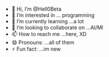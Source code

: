 - 👋 Hi, I’m @Hell0Beta
- 👀 I’m interested in ... programming 
- 🌱 I’m currently learning ...a lot
- 💞️ I’m looking to collaborate on ...AI/Ml
- 📫 How to reach me ...here, XD
- 😄 Pronouns: ...all of them 
- ⚡ Fun fact: ...im new 

<!---
Hell0Beta/Hell0Beta is a ✨ special ✨ repository because its `README.md` (this file) appears on your GitHub profile.
You can click the Preview link to take a look at your changes.
--->

